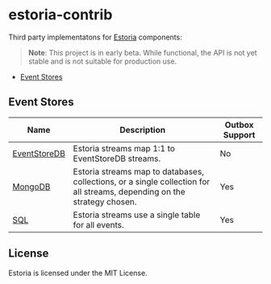 # estoria-contrib

Third party implementatons for [Estoria](https://github.com/go-estoria/estoria) components:

>**Note**: This project is in early beta. While functional, the API is not yet stable and is not suitable for production use.

- [Event Stores](#event-stores)

## Event Stores

| Name | Description | Outbox Support |
|------|-------------| ------ |
| [EventStoreDB](./eventstoredb/eventstore) | Estoria streams map 1:1 to EventStoreDB streams. | No |
| [MongoDB](./mongodb/eventstore) | Estoria streams map to databases, collections, or a single collection for all streams, depending on the strategy chosen. | Yes |
| [SQL](./sql/eventstore) | Estoria streams use a single table for all events. | Yes |

## License

Estoria is licensed under the MIT License.
